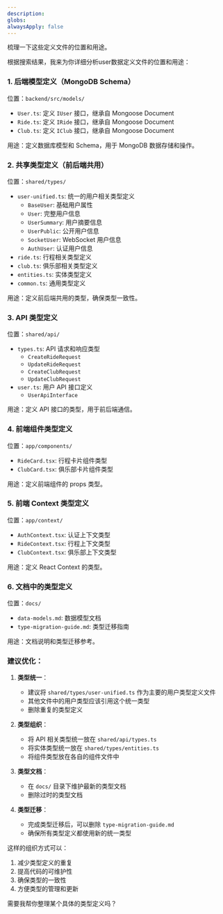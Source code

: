```yaml
---
description:
globs:
alwaysApply: false
---
```

梳理一下这些定义文件的位置和用途。



根据搜索结果，我来为你详细分析user数据定义文件的位置和用途：

### 1. 后端模型定义（MongoDB Schema）

位置：`backend/src/models/`
- `User.ts`: 定义 `IUser` 接口，继承自 Mongoose Document
- `Ride.ts`: 定义 `IRide` 接口，继承自 Mongoose Document
- `Club.ts`: 定义 `IClub` 接口，继承自 Mongoose Document

用途：定义数据库模型和 Schema，用于 MongoDB 数据存储和操作。

### 2. 共享类型定义（前后端共用）

位置：`shared/types/`
- `user-unified.ts`: 统一的用户相关类型定义
  - `BaseUser`: 基础用户属性
  - `User`: 完整用户信息
  - `UserSummary`: 用户摘要信息
  - `UserPublic`: 公开用户信息
  - `SocketUser`: WebSocket 用户信息
  - `AuthUser`: 认证用户信息
- `ride.ts`: 行程相关类型定义
- `club.ts`: 俱乐部相关类型定义
- `entities.ts`: 实体类型定义
- `common.ts`: 通用类型定义

用途：定义前后端共用的类型，确保类型一致性。

### 3. API 类型定义

位置：`shared/api/`
- `types.ts`: API 请求和响应类型
  - `CreateRideRequest`
  - `UpdateRideRequest`
  - `CreateClubRequest`
  - `UpdateClubRequest`
- `user.ts`: 用户 API 接口定义
  - `UserApiInterface`

用途：定义 API 接口的类型，用于前后端通信。

### 4. 前端组件类型定义

位置：`app/components/`
- `RideCard.tsx`: 行程卡片组件类型
- `ClubCard.tsx`: 俱乐部卡片组件类型

用途：定义前端组件的 props 类型。

### 5. 前端 Context 类型定义

位置：`app/context/`
- `AuthContext.tsx`: 认证上下文类型
- `RideContext.tsx`: 行程上下文类型
- `ClubContext.tsx`: 俱乐部上下文类型

用途：定义 React Context 的类型。

### 6. 文档中的类型定义

位置：`docs/`
- `data-models.md`: 数据模型文档
- `type-migration-guide.md`: 类型迁移指南

用途：文档说明和类型迁移参考。

### 建议优化：

1. **类型统一**：
   - 建议将 `shared/types/user-unified.ts` 作为主要的用户类型定义文件
   - 其他文件中的用户类型应该引用这个统一类型
   - 删除重复的类型定义

2. **类型组织**：
   - 将 API 相关类型统一放在 `shared/api/types.ts`
   - 将实体类型统一放在 `shared/types/entities.ts`
   - 将组件类型放在各自的组件文件中

3. **类型文档**：
   - 在 `docs/` 目录下维护最新的类型文档
   - 删除过时的类型文档

4. **类型迁移**：
   - 完成类型迁移后，可以删除 `type-migration-guide.md`
   - 确保所有类型定义都使用新的统一类型

这样的组织方式可以：
1. 减少类型定义的重复
2. 提高代码的可维护性
3. 确保类型的一致性
4. 方便类型的管理和更新

需要我帮你整理某个具体的类型定义吗？
